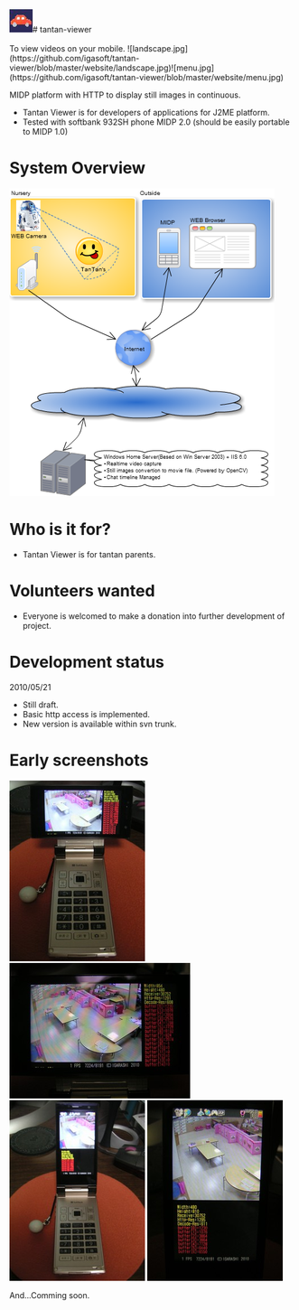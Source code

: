 <div>
  <img src="https://github.com/igasoft/tantan-viewer/blob/master/website/logo.jpg"># tantan-viewer<br><br>
</div>
To view videos on your mobile.
![landscape.jpg](https://github.com/igasoft/tantan-viewer/blob/master/website/landscape.jpg)![menu.jpg](https://github.com/igasoft/tantan-viewer/blob/master/website/menu.jpg)

MIDP platform with HTTP to display still images in continuous.
* Tantan Viewer is for developers of applications for J2ME platform.
* Tested with softbank 932SH phone MIDP 2.0 (should be easily portable to MIDP 1.0)

# System Overview
![TANTANViewOverView.png](https://github.com/igasoft/tantan-viewer/blob/master/website/TANTANViewOverView.png)

# Who is it for?
* Tantan Viewer is for tantan parents.

# Volunteers wanted
* Everyone is welcomed to make a donation into further development of project.

# Development status
2010/05/21
* Still draft.
* Basic http access is implemented.
* New version is available within svn trunk.

# Early screenshots
![landscape_all.jpg](https://github.com/igasoft/tantan-viewer/blob/master/website/landscape_all.jpg)![landscape.jpg](https://github.com/igasoft/tantan-viewer/blob/master/website/landscape.jpg)![portrait_all.jpg](https://github.com/igasoft/tantan-viewer/blob/master/website/portrait_all.jpg)
![portrait.jpg](https://github.com/igasoft/tantan-viewer/blob/master/website/portrait.jpg)

And...Comming soon.
